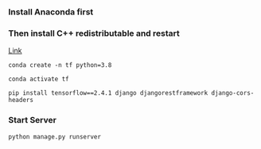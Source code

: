 ### Install Anaconda first
### Then install  C++ redistributable and restart
[Link](https://aka.ms/vs/16/release/vc_redist.x64.exe)
```
conda create -n tf python=3.8
```
```
conda activate tf
```
```
pip install tensorflow==2.4.1 django djangorestframework django-cors-headers
```
### Start Server
```
python manage.py runserver
```